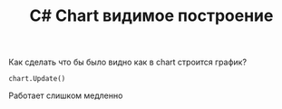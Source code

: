 ﻿---
title: "C# Chart видимое построение"
se.owner.user_id: 229344
se.owner.display_name: "Sonfire"
se.owner.link: "https://ru.stackoverflow.com/users/229344/sonfire"
se.link: "https://ru.stackoverflow.com/questions/640112/c-chart-%d0%b2%d0%b8%d0%b4%d0%b8%d0%bc%d0%be%d0%b5-%d0%bf%d0%be%d1%81%d1%82%d1%80%d0%be%d0%b5%d0%bd%d0%b8%d0%b5"
se.question_id: 640112
se.post_type: question
se.score: 1
---
<p>Как сделать что бы было видно как в chart строится график?</p>

<pre><code>chart.Update()
</code></pre>

<p>Работает слишком медленно</p>
